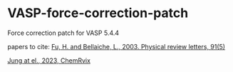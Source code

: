 # VASP-force-correction-patch
Force correction patch for VASP 5.4.4

papers to cite: 
[Fu, H. and Bellaiche, L., 2003. Physical review letters, 91(5)](https://journals.aps.org/prl/abstract/10.1103/PhysRevLett.91.057601)

[Jung at el., 2023, ChemRvix](https://chemrxiv.org/engage/chemrxiv/article-details/63fd7308897b18336f3a59aa)